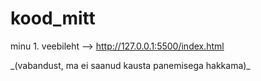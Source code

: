 # kood_mitt
minu 1. veebileht --> http://127.0.0.1:5500/index.html
<body>_(vabandust, ma ei saanud kausta panemisega hakkama)_</body>

